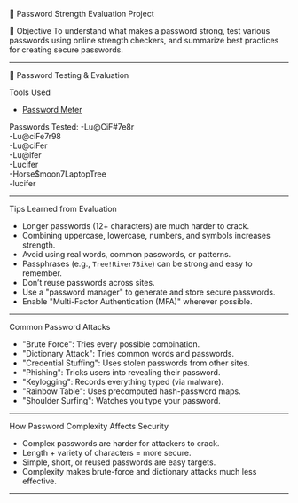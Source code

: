  🔐 Password Strength Evaluation Project

 📌 Objective
To understand what makes a password strong, test various passwords using online strength checkers, and summarize best practices for creating secure passwords.

---
🧪 Password Testing & Evaluation

 Tools Used
- [Password Meter](https://www.passwordmeter.com/)
  
 Passwords Tested:
-Lu@CiF#7e8r  
-Lu@ciFe7r98  
-Lu@ciFer  
-Lu@ifer  
-Lucifer  
-Horse$moon7LaptopTree  
-lucifer

---
 Tips Learned from Evaluation
- Longer passwords (12+ characters) are much harder to crack.
- Combining uppercase, lowercase, numbers, and symbols increases strength.
- Avoid using real words, common passwords, or patterns.
- Passphrases (e.g., `Tree!River7Bike`) can be strong and easy to remember.
- Don’t reuse passwords across sites.
- Use a "password manager" to generate and store secure passwords.
- Enable "Multi-Factor Authentication (MFA)" wherever possible.

---
 Common Password Attacks
- "Brute Force": Tries every possible combination.
- "Dictionary Attack": Tries common words and passwords.
- "Credential Stuffing": Uses stolen passwords from other sites.
- "Phishing": Tricks users into revealing their password.
- "Keylogging": Records everything typed (via malware).
- "Rainbow Table": Uses precomputed hash-password maps.
- "Shoulder Surfing": Watches you type your password.

---
 How Password Complexity Affects Security
- Complex passwords are harder for attackers to crack.
- Length + variety of characters = more secure.
- Simple, short, or reused passwords are easy targets.
- Complexity makes brute-force and dictionary attacks much less effective.

---


